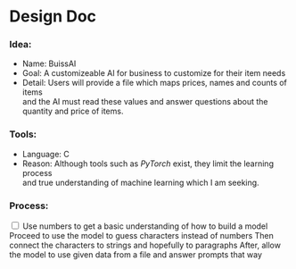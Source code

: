 <h1> Design Doc </h1>

<h3> Idea: </h3>
<ul>
    <li>Name: BuissAI</li>
    <li>Goal: A customizeable AI for business to customize for their item needs</li>
    <li>
        Detail: Users will provide a file which maps prices, names and counts of items <br>
        and the AI must read these values and answer questions about the quantity and price of items.
    </li>
</ul>

<h3> Tools: </h3>
<ul>
    <li>Language: C</li>
    <li>Reason: Although tools such as <i>PyTorch</i> exist, they limit the learning process <br>
            and true understanding of machine learning which I am seeking.
    </li>
</ul>

<h3> Process: </h3>
<form>
    <input type="checkbox" id="processes">
        <label for="processes"> Use numbers to get a basic understanding of how to build a model </label>
        <label for="processes"> Proceed to use the model to guess characters instead of numbers </label>
        <label for="processes"> Then connect the characters to strings and hopefully to paragraphs</label>
        <label for="processes"> After, allow the model to use given data from a file and answer prompts that way </label>
    </input>
</form>
